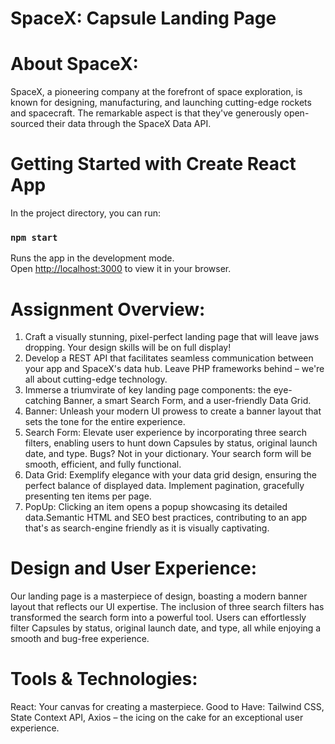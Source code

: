 # SpaceX: Capsule Landing Page

# About SpaceX:
SpaceX, a pioneering company at the forefront of space exploration, is known for designing, manufacturing, and launching cutting-edge rockets and spacecraft. The remarkable aspect is that they've generously open-sourced their data through the SpaceX Data API.

# Getting Started with Create React App
In the project directory, you can run:

### `npm start`
Runs the app in the development mode.\
Open [http://localhost:3000](http://localhost:3000) to view it in your browser.

# Assignment Overview:
1. Craft a visually stunning, pixel-perfect landing page that will leave jaws dropping. Your design skills will be on full display!
2. Develop a REST API that facilitates seamless communication between your app and SpaceX's data hub. Leave PHP frameworks behind – we're all about cutting-edge technology.
3. Immerse a triumvirate of key landing page components: the eye-catching Banner, a smart Search Form, and a user-friendly Data Grid.
4. Banner: Unleash your modern UI prowess to create a banner layout that sets the tone for the entire experience.
5. Search Form: Elevate user experience by incorporating three search filters, enabling users to hunt down Capsules by status, original launch date, and type. Bugs? Not in your dictionary. Your search form will be smooth, efficient, and fully functional.
6. Data Grid: Exemplify elegance with your data grid design, ensuring the perfect balance of displayed data. Implement pagination, gracefully presenting ten items per page. 
7. PopUp: Clicking an item opens a popup showcasing its detailed data.Semantic HTML and SEO best practices, contributing to an app that's as search-engine friendly as it is visually captivating.

# Design and User Experience:
Our landing page is a masterpiece of design, boasting a modern banner layout that reflects our UI expertise. The inclusion of three search filters has transformed the search form into a powerful tool. Users can effortlessly filter Capsules by status, original launch date, and type, all while enjoying a smooth and bug-free experience.

# Tools & Technologies:
React: Your canvas for creating a masterpiece.
Good to Have: Tailwind CSS, State Context API, Axios – the icing on the cake for an exceptional user experience.
